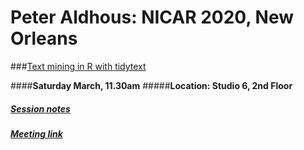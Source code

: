 # Peter Aldhous: NICAR 2020, New Orleans


###[Text mining in R with tidytext](r-text-analysis.html)

####**Saturday March, 11.30am**
#####**Location: Studio 6, 2nd Floor**

##### [Session notes](r-text-analysis.html)

##### [Meeting link](https://ireapps.github.io/nicar-2020-schedule/#20200307_text_mining_in_r_with_tidytext_2113_all)




